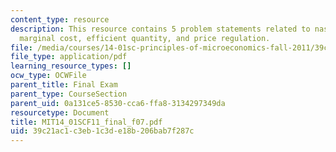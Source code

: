 ```yaml
---
content_type: resource
description: This resource contains 5 problem statements related to nash equilibrium,
  marginal cost, efficient quantity, and price regulation.
file: /media/courses/14-01sc-principles-of-microeconomics-fall-2011/39c21ac1c3eb1c3de18b206bab7f287c_MIT14_01SCF11_final_f07.pdf
file_type: application/pdf
learning_resource_types: []
ocw_type: OCWFile
parent_title: Final Exam
parent_type: CourseSection
parent_uid: 0a131ce5-8530-cca6-ffa8-3134297349da
resourcetype: Document
title: MIT14_01SCF11_final_f07.pdf
uid: 39c21ac1-c3eb-1c3d-e18b-206bab7f287c
---
```


